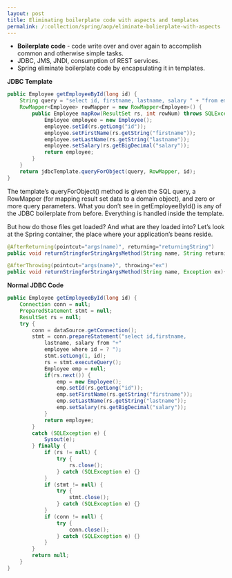 ```yaml
---
layout: post
title: Eliminating boilerplate code with aspects and templates
permalink: /:collection/spring/aop/eliminate-bolierplate-with-aspects
---
```


- **Boilerplate code** - code write over and over again to accomplish common and otherwise simple tasks.
- JDBC, JMS, JNDI, consumption of REST services.
- Spring eliminate boilerplate code by encapsulating it in templates.

**JDBC Template**
```java
public Employee getEmployeeById(long id) {
    String query = "select id, firstname, lastname, salary " + "from employee where id=?";
    RowMapper<Employee> rowMapper = new RowMapper<Employee>() {
        public Employee mapRow(ResultSet rs, int rowNum) throws SQLException {
            Employee employee = new Employee();
            employee.setId(rs.getLong("id"));
            employee.setFirstName(rs.getString("firstname"));
            employee.setLastName(rs.getString("lastname"));
            employee.setSalary(rs.getBigDecimal("salary"));
            return employee;
        }
    }
    return jdbcTemplate.queryForObject(query, RowMapper, id);
}
```

The template’s queryForObject() method is given the SQL query, a RowMapper (for mapping result set data to a domain object), and zero or more query parameters. What you don’t see in getEmployeeById() is any of the JDBC boilerplate from before. Everything is handled inside the template.

But how do those files get loaded? And what are they loaded into? Let’s look at the Spring container, the place where your application’s beans reside.

```java
@AfterReturning(pointcut="args(name)", returning="returningString")
public void returnStringforStringArgsMethod(String name, String returningString){...}

@AfterThrowing(pointcut="args(name)", throwing="ex")
public void returnStringforStringArgsMethod(String name, Exception ex){...}
```

**Normal JDBC Code**
```java
public Employee getEmployeeById(long id) {
    Connection conn = null;
    PreparedStatement stmt = null;
    ResultSet rs = null;
    try {
        conn = dataSource.getConnection();
        stmt = conn.prepareStatement("select id,firstname,
            lastname, salary from "+"
            employee where id = ? ");
            stmt.setLong(1, id);
            rs = stmt.executeQuery();
            Employee emp = null;
            if(rs.next()) {
                emp = new Employee();
                emp.setId(rs.getLong("id"));
                emp.setFirstName(rs.getString("firstname"));
                emp.setLastName(rs.getString("lastname"));
                emp.setSalary(rs.getBigDecimal("salary"));
            }
            return employee;
        }
        catch (SQLException e) {
            Sysout(e);
        } finally {
            if (rs != null) {
                try {
                    rs.close();
                } catch (SQLException e) {}
            }
            if (stmt != null) {
                try {
                    stmt.close();
                } catch (SQLException e) {}
            }
            if (conn != null) {
                try {
                    conn.close();
                } catch (SQLException e) {}
            }
        }
        return null;
    }
}
```
